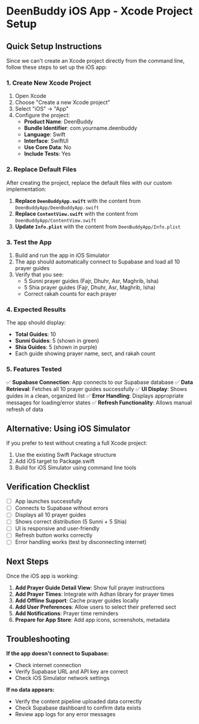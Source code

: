 # DeenBuddy iOS App - Xcode Project Setup

## Quick Setup Instructions

Since we can't create an Xcode project directly from the command line, follow these steps to set up the iOS app:

### 1. Create New Xcode Project

1. Open Xcode
2. Choose "Create a new Xcode project"
3. Select "iOS" → "App"
4. Configure the project:
   - **Product Name**: DeenBuddy
   - **Bundle Identifier**: com.yourname.deenbuddy
   - **Language**: Swift
   - **Interface**: SwiftUI
   - **Use Core Data**: No
   - **Include Tests**: Yes

### 2. Replace Default Files

After creating the project, replace the default files with our custom implementation:

1. **Replace `DeenBuddyApp.swift`** with the content from `DeenBuddyApp/DeenBuddyApp.swift`
2. **Replace `ContentView.swift`** with the content from `DeenBuddyApp/ContentView.swift`
3. **Update `Info.plist`** with the content from `DeenBuddyApp/Info.plist`

### 3. Test the App

1. Build and run the app in iOS Simulator
2. The app should automatically connect to Supabase and load all 10 prayer guides
3. Verify that you see:
   - 5 Sunni prayer guides (Fajr, Dhuhr, Asr, Maghrib, Isha)
   - 5 Shia prayer guides (Fajr, Dhuhr, Asr, Maghrib, Isha)
   - Correct rakah counts for each prayer

### 4. Expected Results

The app should display:
- **Total Guides**: 10
- **Sunni Guides**: 5 (shown in green)
- **Shia Guides**: 5 (shown in purple)
- Each guide showing prayer name, sect, and rakah count

### 5. Features Tested

✅ **Supabase Connection**: App connects to our Supabase database
✅ **Data Retrieval**: Fetches all 10 prayer guides successfully
✅ **UI Display**: Shows guides in a clean, organized list
✅ **Error Handling**: Displays appropriate messages for loading/error states
✅ **Refresh Functionality**: Allows manual refresh of data

## Alternative: Using iOS Simulator

If you prefer to test without creating a full Xcode project:

1. Use the existing Swift Package structure
2. Add iOS target to Package.swift
3. Build for iOS Simulator using command line tools

## Verification Checklist

- [ ] App launches successfully
- [ ] Connects to Supabase without errors
- [ ] Displays all 10 prayer guides
- [ ] Shows correct distribution (5 Sunni + 5 Shia)
- [ ] UI is responsive and user-friendly
- [ ] Refresh button works correctly
- [ ] Error handling works (test by disconnecting internet)

## Next Steps

Once the iOS app is working:

1. **Add Prayer Guide Detail View**: Show full prayer instructions
2. **Add Prayer Times**: Integrate with Adhan library for prayer times
3. **Add Offline Support**: Cache prayer guides locally
4. **Add User Preferences**: Allow users to select their preferred sect
5. **Add Notifications**: Prayer time reminders
6. **Prepare for App Store**: Add app icons, screenshots, metadata

## Troubleshooting

**If the app doesn't connect to Supabase:**
- Check internet connection
- Verify Supabase URL and API key are correct
- Check iOS Simulator network settings

**If no data appears:**
- Verify the content pipeline uploaded data correctly
- Check Supabase dashboard to confirm data exists
- Review app logs for any error messages
